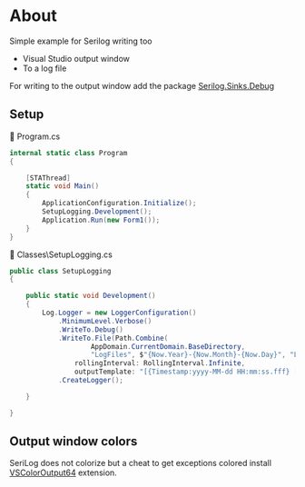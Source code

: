 ﻿# About

Simple example for Serilog writing too

- Visual Studio output window
- To a log file

For writing to the output window add the package [Serilog.Sinks.Debug](https://www.nuget.org/packages/Serilog.Sinks.Debug/2.0.0?_src=template)

## Setup

:small_blue_diamond: Program.cs

```csharp
internal static class Program
{

    [STAThread]
    static void Main()
    {
        ApplicationConfiguration.Initialize();
        SetupLogging.Development();
        Application.Run(new Form1());
    }
}
```

:small_blue_diamond: Classes\SetupLogging.cs

```csharp
public class SetupLogging
{

    public static void Development()
    {
        Log.Logger = new LoggerConfiguration()
            .MinimumLevel.Verbose()
            .WriteTo.Debug()
            .WriteTo.File(Path.Combine(
                    AppDomain.CurrentDomain.BaseDirectory, 
                    "LogFiles", $"{Now.Year}-{Now.Month}-{Now.Day}", "Log.txt"),
                rollingInterval: RollingInterval.Infinite,
                outputTemplate: "[{Timestamp:yyyy-MM-dd HH:mm:ss.fff} [{Level}] {Message}{NewLine}{Exception}")
            .CreateLogger();

    }

}
```

## Output window colors

SeriLog does not colorize but a cheat to get exceptions colored install [VSColorOutput64](https://marketplace.visualstudio.com/items?itemName=MikeWard-AnnArbor.VSColorOutput64) extension.